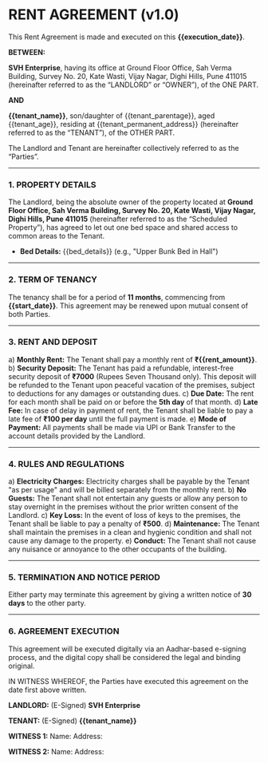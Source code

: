 # RENT AGREEMENT (v1.0)

This Rent Agreement is made and executed on this **{{execution_date}}**.

**BETWEEN:**

**SVH Enterprise**, having its office at Ground Floor Office, Sah Verma Building, Survey No. 20, Kate Wasti, Vijay Nagar, Dighi Hills, Pune 411015 (hereinafter referred to as the “LANDLORD” or “OWNER”), of the ONE PART.

**AND**

**{{tenant_name}}**, son/daughter of {{tenant_parentage}}, aged {{tenant_age}}, residing at {{tenant_permanent_address}} (hereinafter referred to as the “TENANT”), of the OTHER PART.

The Landlord and Tenant are hereinafter collectively referred to as the “Parties”.

---

### 1. PROPERTY DETAILS

The Landlord, being the absolute owner of the property located at **Ground Floor Office, Sah Verma Building, Survey No. 20, Kate Wasti, Vijay Nagar, Dighi Hills, Pune 411015** (hereinafter referred to as the “Scheduled Property”), has agreed to let out one bed space and shared access to common areas to the Tenant.

*   **Bed Details:** {{bed_details}} (e.g., "Upper Bunk Bed in Hall")

---

### 2. TERM OF TENANCY

The tenancy shall be for a period of **11 months**, commencing from **{{start_date}}**. This agreement may be renewed upon mutual consent of both Parties.

---

### 3. RENT AND DEPOSIT

a) **Monthly Rent:** The Tenant shall pay a monthly rent of **₹{{rent_amount}}**.
b) **Security Deposit:** The Tenant has paid a refundable, interest-free security deposit of **₹7000** (Rupees Seven Thousand only). This deposit will be refunded to the Tenant upon peaceful vacation of the premises, subject to deductions for any damages or outstanding dues.
c) **Due Date:** The rent for each month shall be paid on or before the **5th day** of that month.
d) **Late Fee:** In case of delay in payment of rent, the Tenant shall be liable to pay a late fee of **₹100 per day** until the full payment is made.
e) **Mode of Payment:** All payments shall be made via UPI or Bank Transfer to the account details provided by the Landlord.

---

### 4. RULES AND REGULATIONS

a) **Electricity Charges:** Electricity charges shall be payable by the Tenant "as per usage" and will be billed separately from the monthly rent.
b) **No Guests:** The Tenant shall not entertain any guests or allow any person to stay overnight in the premises without the prior written consent of the Landlord.
c) **Key Loss:** In the event of loss of keys to the premises, the Tenant shall be liable to pay a penalty of **₹500**.
d) **Maintenance:** The Tenant shall maintain the premises in a clean and hygienic condition and shall not cause any damage to the property.
e) **Conduct:** The Tenant shall not cause any nuisance or annoyance to the other occupants of the building.

---

### 5. TERMINATION AND NOTICE PERIOD

Either party may terminate this agreement by giving a written notice of **30 days** to the other party.

---

### 6. AGREEMENT EXECUTION

This agreement will be executed digitally via an Aadhar-based e-signing process, and the digital copy shall be considered the legal and binding original.

IN WITNESS WHEREOF, the Parties have executed this agreement on the date first above written.


**LANDLORD:**
(E-Signed)
**SVH Enterprise**


**TENANT:**
(E-Signed)
**{{tenant_name}}**


**WITNESS 1:**
Name:
Address:


**WITNESS 2:**
Name:
Address:
